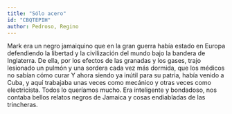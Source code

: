 ```yaml
---
title: "Sólo acero"
id: "CBQTEPIH"
author: Pedroso, Regino
---
```

<div data-schema-version="8"><p>Mark era un negro jamaiquino que en la gran guerra había estado en Europa defendiendo la libertad y la civilización del mundo bajo la bandera de Inglaterra. De ella, por los efectos de las granadas y los gases, trajo lesionado un pulmón y una sordera cada vez más dormida, que los médicos no sabían cómo curar Y ahora siendo ya inútil para su patria, había venido a Cuba, y aquí trabajaba unas veces como mecánico y otras veces como electricista. Todos lo queríamos mucho. Era inteligente y bondadoso, nos contaba bellos relatos negros de Jamaica y cosas endiabladas de las trincheras.</p> </div>